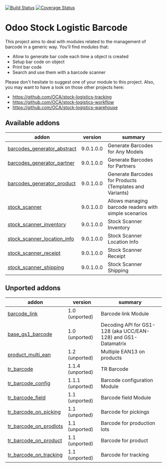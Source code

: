 [![Build Status](https://travis-ci.org/OCA/stock-logistics-barcode.svg?branch=9.0)](https://travis-ci.org/OCA/stock-logistics-barcode)
[![Coverage Status](https://img.shields.io/coveralls/OCA/stock-logistics-barcode.svg)](https://coveralls.io/r/OCA/stock-logistics-barcode?branch=9.0)

Odoo Stock Logistic Barcode
===========================


This project aims to deal with modules related to the management of barcode in a generic way. You'll find modules that:

 - Allow to generate bar code each time a object is created
 - Setup bar code on object
 - Print bar code
 - Search and use them with a barcode scanner

Please don't hesitate to suggest one of your module to this project. Also, you may want to have a look on those other projects here:

 - https://github.com/OCA/stock-logistics-tracking
 - https://github.com/OCA/stock-logistics-workflow
 - https://github.com/OCA/stock-logistics-warehouse

[//]: # (addons)

Available addons
----------------
addon | version | summary
--- | --- | ---
[barcodes_generator_abstract](barcodes_generator_abstract/) | 9.0.1.0.0 | Generate Barcodes for Any Models
[barcodes_generator_partner](barcodes_generator_partner/) | 9.0.1.0.0 | Generate Barcodes for Partners
[barcodes_generator_product](barcodes_generator_product/) | 9.0.1.0.0 | Generate Barcodes for Products (Templates and Variants)
[stock_scanner](stock_scanner/) | 9.0.1.0.0 | Allows managing barcode readers with simple scenarios
[stock_scanner_inventory](stock_scanner_inventory/) | 9.0.1.0.0 | Stock Scanner Inventory
[stock_scanner_location_info](stock_scanner_location_info/) | 9.0.1.0.0 | Stock Scanner Location Info
[stock_scanner_receipt](stock_scanner_receipt/) | 9.0.1.0.0 | Stock Scanner Receipt
[stock_scanner_shipping](stock_scanner_shipping/) | 9.0.1.0.0 | Stock Scanner Shipping


Unported addons
---------------
addon | version | summary
--- | --- | ---
[barcode_link](barcode_link/) | 1.0 (unported) | Barcode link Module
[base_gs1_barcode](base_gs1_barcode/) | 1.0 (unported) | Decoding API for GS1-128 (aka UCC/EAN-128) and GS1-Datamatrix
[product_multi_ean](product_multi_ean/) | 1.2 (unported) | Multiple EAN13 on products
[tr_barcode](tr_barcode/) | 1.1.4 (unported) | TR Barcode
[tr_barcode_config](tr_barcode_config/) | 1.1.1 (unported) | Barcode configuration Module
[tr_barcode_field](tr_barcode_field/) | 1.1 (unported) | Barcode field Module
[tr_barcode_on_picking](tr_barcode_on_picking/) | 1.1 (unported) | Barcode for pickings
[tr_barcode_on_prodlots](tr_barcode_on_prodlots/) | 1.1 (unported) | Barcode for production lots
[tr_barcode_on_product](tr_barcode_on_product/) | 1.1 (unported) | Barcode for product
[tr_barcode_on_tracking](tr_barcode_on_tracking/) | 1.1 (unported) | Barcode for tracking

[//]: # (end addons)
